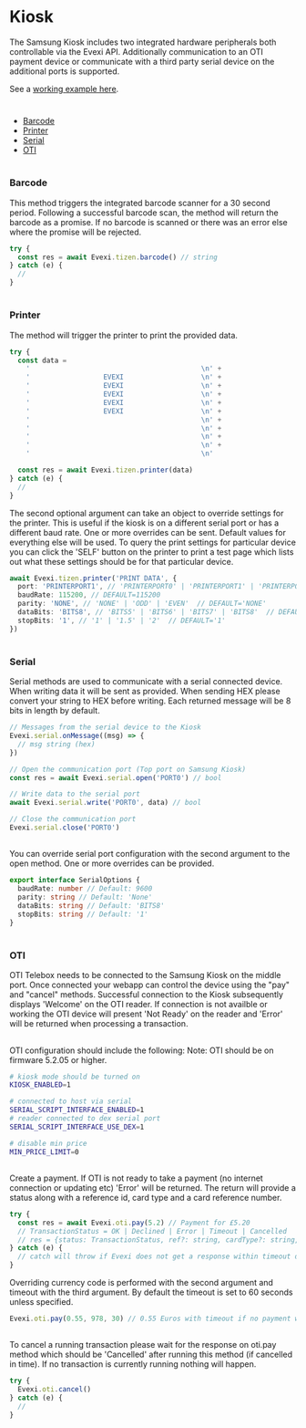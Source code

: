 # Kiosk

The Samsung Kiosk includes two integrated hardware peripherals both controllable via the Evexi API. Additionally communication to an OTI payment device or communicate with a third party serial device on the additional ports is supported.

See a [working example here](./src).

#

* [Barcode](#barcode)
* [Printer](#printer)
* [Serial](#serial)
* [OTI](#oti)

#

### Barcode

This method triggers the integrated barcode scanner for a 30 second period. Following a successful barcode scan, the method will return the barcode as a promise. If no barcode is scanned or there was an error else where the promise will be rejected.

```typescript
try {
  const res = await Evexi.tizen.barcode() // string
} catch (e) {
  //
}
```

#

### Printer

The method will trigger the printer to print the provided data.

```typescript
try {
  const data =
    '                                          \n' +
    '                  EVEXI                   \n' +
    '                  EVEXI                   \n' +
    '                  EVEXI                   \n' +
    '                  EVEXI                   \n' +
    '                  EVEXI                   \n' +
    '                                          \n' +
    '                                          \n' +
    '                                          \n' +
    '                                          \n' +
    '                                          \n'

  const res = await Evexi.tizen.printer(data)
} catch (e) {
  //
}
```

The second optional argument can take an object to override settings for the printer. This is useful if the kiosk is on a different serial port or has a different baud rate. One or more overrides can be sent. Default values for everything else will be used. To query the print settings for particular device you can click the 'SELF' button on the printer to print a test page which lists out what these settings should be for that particular device.

```typescript
await Evexi.tizen.printer('PRINT DATA', {
  port: 'PRINTERPORT1', // 'PRINTERPORT0' | 'PRINTERPORT1' | 'PRINTERPORT2'  // DEFAULT='PRINTERPORT1'
  baudRate: 115200, // DEFAULT=115200
  parity: 'NONE', // 'NONE' | 'ODD' | 'EVEN'  // DEFAULT='NONE'
  dataBits: 'BITS8', // 'BITS5' | 'BITS6' | 'BITS7' | 'BITS8'  // DEFAULT='BITS8'
  stopBits: '1', // '1' | '1.5' | '2'  // DEFAULT='1'
})
```

#

### Serial

Serial methods are used to communicate with a serial connected device. When writing data it will be sent as provided. When sending HEX please convert your string to HEX before writing. Each returned message will be 8 bits in length by default.

```typescript
// Messages from the serial device to the Kiosk
Evexi.serial.onMessage((msg) => {
  // msg string (hex)
})

// Open the communication port (Top port on Samsung Kiosk)
const res = await Evexi.serial.open('PORT0') // bool

// Write data to the serial port
await Evexi.serial.write('PORT0', data) // bool

// Close the communication port
Evexi.serial.close('PORT0')
```

##

You can override serial port configuration with the second argument to the open method. One or more overrides can be provided.

```typescript
export interface SerialOptions {
  baudRate: number // Default: 9600
  parity: string // Default: 'None'
  dataBits: string // Default: 'BITS8'
  stopBits: string // Default: '1'
}
```

#

### OTI

OTI Telebox needs to be connected to the Samsung Kiosk on the middle port. Once connected your webapp can control the device using the "pay" and "cancel" methods. Successful connection to the Kiosk subsequently displays 'Welcome' on the OTI reader. If connection is not availble or working the OTI device will present 'Not Ready' on the reader and 'Error' will be returned when processing a transaction.

##

OTI configuration should include the following: Note: OTI should be on firmware 5.2.05 or higher.

```bash
# kiosk mode should be turned on
KIOSK_ENABLED=1

# connected to host via serial
SERIAL_SCRIPT_INTERFACE_ENABLED=1
# reader connected to dex serial port
SERIAL_SCRIPT_INTERFACE_USE_DEX=1

# disable min price
MIN_PRICE_LIMIT=0
```

##

Create a payment. If OTI is not ready to take a payment (no internet connection or updating etc) 'Error' will be returned. The return will provide a status along with a reference id, card type and a card reference number.

```typescript
try {
  const res = await Evexi.oti.pay(5.2) // Payment for £5.20
  // TransactionStatus = OK | Declined | Error | Timeout | Cancelled
  // res = {status: TransactionStatus, ref?: string, cardType?: string, cardRef?: string}
} catch (e) {
  // catch will throw if Evexi does not get a response within timeout duration plus 10 milliseconds.
}
```

Overriding currency code is performed with the second argument and timeout with the third argument. By default the timeout is set to 60 seconds unless specified.

```typescript
Evexi.oti.pay(0.55, 978, 30) // 0.55 Euros with timeout if no payment within 30 seconds
```

##

To cancel a running transaction please wait for the response on oti.pay method which should be 'Cancelled' after running this method (if cancelled in time). If no transaction is currently running nothing will happen.

```typescript
try {
  Evexi.oti.cancel()
} catch (e) {
  //
}
```
